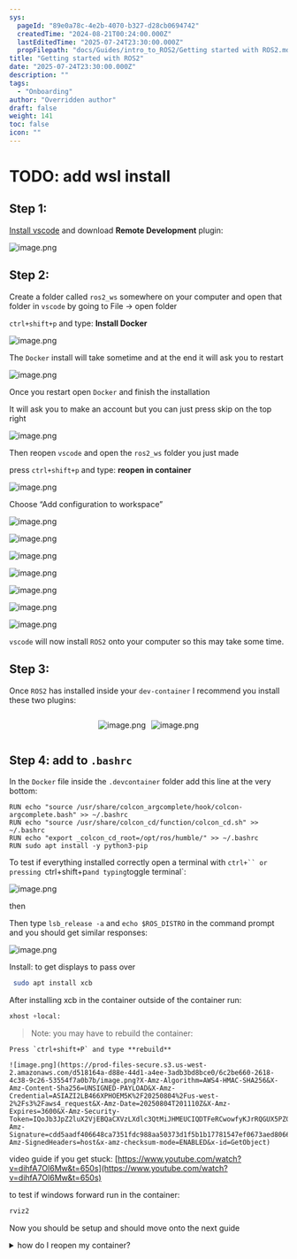 ```yaml
---
sys:
  pageId: "89e0a78c-4e2b-4070-b327-d28cb0694742"
  createdTime: "2024-08-21T00:24:00.000Z"
  lastEditedTime: "2025-07-24T23:30:00.000Z"
  propFilepath: "docs/Guides/intro_to_ROS2/Getting started with ROS2.md"
title: "Getting started with ROS2"
date: "2025-07-24T23:30:00.000Z"
description: ""
tags:
  - "Onboarding"
author: "Overridden author"
draft: false
weight: 141
toc: false
icon: ""
---
```


# TODO: add wsl install

## Step 1:

[Install vscode](https://code.visualstudio.com/download) and download **Remote Development** plugin:

![image.png](https://prod-files-secure.s3.us-west-2.amazonaws.com/d518164a-d88e-44d1-a4ee-3adb3bd8bce0/efb52993-1881-4a40-b95e-6f020334f022/image.png?X-Amz-Algorithm=AWS4-HMAC-SHA256&X-Amz-Content-Sha256=UNSIGNED-PAYLOAD&X-Amz-Credential=ASIAZI2LB4667HJJKURP%2F20250804%2Fus-west-2%2Fs3%2Faws4_request&X-Amz-Date=20250804T201106Z&X-Amz-Expires=3600&X-Amz-Security-Token=IQoJb3JpZ2luX2VjEBQaCXVzLXdlc3QtMiJIMEYCIQCghw0qpHago03fGfDseZwm%2FA%2F0Esle4fci7UNTrv%2BgnwIhAJZ%2BymEOzvO1RnNqBSyHGutF8TtbQIt20xAY5mj%2FJxBsKv8DCE0QABoMNjM3NDIzMTgzODA1Igy2rxFLz%2FiRKmSB7tcq3AN96ykdN5zTJve6vnZZ8J39P3xR0lX73tkatGOMq6JolqmyeI6BUe3CtdkJCuwtayJMq%2F4IbrlBPmBU78bomjjBSl9AmwfGD3v3d4o3xlNcZYJMQUGb%2FCPImsbZfbrc%2FVOv1kKuIRg55MtdzUsVEZP69w%2BSX3Voysl%2BKm9DUYGc8WhY2qYefwypOxa7%2BJsKTfBjQ%2Ba6IaF2urGDE0s1zZb98RJijzgbzMqSJYX8dKVRfNx7VJtw355zXcOL1tK54C6WafBdHG7nxTjob6n81Rm7fjgKO5Z20wP6Ke5MmZYPccnDmPjWehCtrlxvYTyAfONakrmghoKy5Z65AcJD7c7oDKOlwhA1uR568fiEfqMHIM6%2BSytOHkq7yqJOgyRWG9FddUtZmPqtbooIcfjxYEYHWz47JQkWYjrYM1UyzxcDNeJNQ9B9ZHONK9%2BTEQwh9xnXlwVURnq791owdryOdzAu%2FlUAVOFgzJvQS0OvrGRsOD8LOVjGiJTwTFVAqayM7Qt5pGGanG4YlRDFFPGSzZmAG5yeqP%2FH49qK%2BTOwor5TcVul8pawF8V%2FdWotUSjOPaEM6ddk0v0W27rqCdSvY3wb36UH2T63w9Olo83auggO5p6NOcj2EWTv9hlhezCkncTEBjqkATnM45pEeiFT15I3PVxcegT49kgsDV8mm6XR%2FUkNc8ACqrTK4ewdyky9nqZkpxRTkuX8SusJH2k0nI9MlVLiZdzxjiJdgG7QwTQlgvLZSZGSO%2F5VDrYeZ7hqbsoLHbSn%2BQCZruXEU1Pj2JN8kP6wlJT8e%2BEO0%2FzZfdOiJazvLcPe1lWXfNBSMUEaODDTSY%2FAtyQPS4lYv%2BeRa8wZ2GVT9DDlJ6JR&X-Amz-Signature=b79cc3a36f240476ba143779f628c07aea9cf087a7c0ceb187fe947b876216a8&X-Amz-SignedHeaders=host&x-amz-checksum-mode=ENABLED&x-id=GetObject)

## Step 2:

Create a folder called `ros2_ws` somewhere on your computer and open that folder in `vscode` by going to File → open folder 

`ctrl+shift+p` and type: **Install Docker**

![image.png](https://prod-files-secure.s3.us-west-2.amazonaws.com/d518164a-d88e-44d1-a4ee-3adb3bd8bce0/2269dc0e-1cd5-47ff-bceb-c04ad9b2eab0/image.png?X-Amz-Algorithm=AWS4-HMAC-SHA256&X-Amz-Content-Sha256=UNSIGNED-PAYLOAD&X-Amz-Credential=ASIAZI2LB4667HJJKURP%2F20250804%2Fus-west-2%2Fs3%2Faws4_request&X-Amz-Date=20250804T201106Z&X-Amz-Expires=3600&X-Amz-Security-Token=IQoJb3JpZ2luX2VjEBQaCXVzLXdlc3QtMiJIMEYCIQCghw0qpHago03fGfDseZwm%2FA%2F0Esle4fci7UNTrv%2BgnwIhAJZ%2BymEOzvO1RnNqBSyHGutF8TtbQIt20xAY5mj%2FJxBsKv8DCE0QABoMNjM3NDIzMTgzODA1Igy2rxFLz%2FiRKmSB7tcq3AN96ykdN5zTJve6vnZZ8J39P3xR0lX73tkatGOMq6JolqmyeI6BUe3CtdkJCuwtayJMq%2F4IbrlBPmBU78bomjjBSl9AmwfGD3v3d4o3xlNcZYJMQUGb%2FCPImsbZfbrc%2FVOv1kKuIRg55MtdzUsVEZP69w%2BSX3Voysl%2BKm9DUYGc8WhY2qYefwypOxa7%2BJsKTfBjQ%2Ba6IaF2urGDE0s1zZb98RJijzgbzMqSJYX8dKVRfNx7VJtw355zXcOL1tK54C6WafBdHG7nxTjob6n81Rm7fjgKO5Z20wP6Ke5MmZYPccnDmPjWehCtrlxvYTyAfONakrmghoKy5Z65AcJD7c7oDKOlwhA1uR568fiEfqMHIM6%2BSytOHkq7yqJOgyRWG9FddUtZmPqtbooIcfjxYEYHWz47JQkWYjrYM1UyzxcDNeJNQ9B9ZHONK9%2BTEQwh9xnXlwVURnq791owdryOdzAu%2FlUAVOFgzJvQS0OvrGRsOD8LOVjGiJTwTFVAqayM7Qt5pGGanG4YlRDFFPGSzZmAG5yeqP%2FH49qK%2BTOwor5TcVul8pawF8V%2FdWotUSjOPaEM6ddk0v0W27rqCdSvY3wb36UH2T63w9Olo83auggO5p6NOcj2EWTv9hlhezCkncTEBjqkATnM45pEeiFT15I3PVxcegT49kgsDV8mm6XR%2FUkNc8ACqrTK4ewdyky9nqZkpxRTkuX8SusJH2k0nI9MlVLiZdzxjiJdgG7QwTQlgvLZSZGSO%2F5VDrYeZ7hqbsoLHbSn%2BQCZruXEU1Pj2JN8kP6wlJT8e%2BEO0%2FzZfdOiJazvLcPe1lWXfNBSMUEaODDTSY%2FAtyQPS4lYv%2BeRa8wZ2GVT9DDlJ6JR&X-Amz-Signature=577644d0163688560968791bcd12d1802676d46cdf18368f1dcdbdad2c0fb36e&X-Amz-SignedHeaders=host&x-amz-checksum-mode=ENABLED&x-id=GetObject)

The `Docker` install will take sometime and at the end it will ask you to restart

![image.png](https://prod-files-secure.s3.us-west-2.amazonaws.com/d518164a-d88e-44d1-a4ee-3adb3bd8bce0/ed233f78-be33-4b1f-b89c-9c346c0e961e/image.png?X-Amz-Algorithm=AWS4-HMAC-SHA256&X-Amz-Content-Sha256=UNSIGNED-PAYLOAD&X-Amz-Credential=ASIAZI2LB4667HJJKURP%2F20250804%2Fus-west-2%2Fs3%2Faws4_request&X-Amz-Date=20250804T201106Z&X-Amz-Expires=3600&X-Amz-Security-Token=IQoJb3JpZ2luX2VjEBQaCXVzLXdlc3QtMiJIMEYCIQCghw0qpHago03fGfDseZwm%2FA%2F0Esle4fci7UNTrv%2BgnwIhAJZ%2BymEOzvO1RnNqBSyHGutF8TtbQIt20xAY5mj%2FJxBsKv8DCE0QABoMNjM3NDIzMTgzODA1Igy2rxFLz%2FiRKmSB7tcq3AN96ykdN5zTJve6vnZZ8J39P3xR0lX73tkatGOMq6JolqmyeI6BUe3CtdkJCuwtayJMq%2F4IbrlBPmBU78bomjjBSl9AmwfGD3v3d4o3xlNcZYJMQUGb%2FCPImsbZfbrc%2FVOv1kKuIRg55MtdzUsVEZP69w%2BSX3Voysl%2BKm9DUYGc8WhY2qYefwypOxa7%2BJsKTfBjQ%2Ba6IaF2urGDE0s1zZb98RJijzgbzMqSJYX8dKVRfNx7VJtw355zXcOL1tK54C6WafBdHG7nxTjob6n81Rm7fjgKO5Z20wP6Ke5MmZYPccnDmPjWehCtrlxvYTyAfONakrmghoKy5Z65AcJD7c7oDKOlwhA1uR568fiEfqMHIM6%2BSytOHkq7yqJOgyRWG9FddUtZmPqtbooIcfjxYEYHWz47JQkWYjrYM1UyzxcDNeJNQ9B9ZHONK9%2BTEQwh9xnXlwVURnq791owdryOdzAu%2FlUAVOFgzJvQS0OvrGRsOD8LOVjGiJTwTFVAqayM7Qt5pGGanG4YlRDFFPGSzZmAG5yeqP%2FH49qK%2BTOwor5TcVul8pawF8V%2FdWotUSjOPaEM6ddk0v0W27rqCdSvY3wb36UH2T63w9Olo83auggO5p6NOcj2EWTv9hlhezCkncTEBjqkATnM45pEeiFT15I3PVxcegT49kgsDV8mm6XR%2FUkNc8ACqrTK4ewdyky9nqZkpxRTkuX8SusJH2k0nI9MlVLiZdzxjiJdgG7QwTQlgvLZSZGSO%2F5VDrYeZ7hqbsoLHbSn%2BQCZruXEU1Pj2JN8kP6wlJT8e%2BEO0%2FzZfdOiJazvLcPe1lWXfNBSMUEaODDTSY%2FAtyQPS4lYv%2BeRa8wZ2GVT9DDlJ6JR&X-Amz-Signature=a1aaf2d3354409bb0dd218d59d40356ee3a63755dc0785d89f74fa3899ef6f2b&X-Amz-SignedHeaders=host&x-amz-checksum-mode=ENABLED&x-id=GetObject)

Once you restart open `Docker` and finish the installation

It will ask you to make an account but you can just press skip on the top right

![image.png](https://prod-files-secure.s3.us-west-2.amazonaws.com/d518164a-d88e-44d1-a4ee-3adb3bd8bce0/21010ad9-1659-4fd9-9f59-9932a09b2a3d/image.png?X-Amz-Algorithm=AWS4-HMAC-SHA256&X-Amz-Content-Sha256=UNSIGNED-PAYLOAD&X-Amz-Credential=ASIAZI2LB4667HJJKURP%2F20250804%2Fus-west-2%2Fs3%2Faws4_request&X-Amz-Date=20250804T201106Z&X-Amz-Expires=3600&X-Amz-Security-Token=IQoJb3JpZ2luX2VjEBQaCXVzLXdlc3QtMiJIMEYCIQCghw0qpHago03fGfDseZwm%2FA%2F0Esle4fci7UNTrv%2BgnwIhAJZ%2BymEOzvO1RnNqBSyHGutF8TtbQIt20xAY5mj%2FJxBsKv8DCE0QABoMNjM3NDIzMTgzODA1Igy2rxFLz%2FiRKmSB7tcq3AN96ykdN5zTJve6vnZZ8J39P3xR0lX73tkatGOMq6JolqmyeI6BUe3CtdkJCuwtayJMq%2F4IbrlBPmBU78bomjjBSl9AmwfGD3v3d4o3xlNcZYJMQUGb%2FCPImsbZfbrc%2FVOv1kKuIRg55MtdzUsVEZP69w%2BSX3Voysl%2BKm9DUYGc8WhY2qYefwypOxa7%2BJsKTfBjQ%2Ba6IaF2urGDE0s1zZb98RJijzgbzMqSJYX8dKVRfNx7VJtw355zXcOL1tK54C6WafBdHG7nxTjob6n81Rm7fjgKO5Z20wP6Ke5MmZYPccnDmPjWehCtrlxvYTyAfONakrmghoKy5Z65AcJD7c7oDKOlwhA1uR568fiEfqMHIM6%2BSytOHkq7yqJOgyRWG9FddUtZmPqtbooIcfjxYEYHWz47JQkWYjrYM1UyzxcDNeJNQ9B9ZHONK9%2BTEQwh9xnXlwVURnq791owdryOdzAu%2FlUAVOFgzJvQS0OvrGRsOD8LOVjGiJTwTFVAqayM7Qt5pGGanG4YlRDFFPGSzZmAG5yeqP%2FH49qK%2BTOwor5TcVul8pawF8V%2FdWotUSjOPaEM6ddk0v0W27rqCdSvY3wb36UH2T63w9Olo83auggO5p6NOcj2EWTv9hlhezCkncTEBjqkATnM45pEeiFT15I3PVxcegT49kgsDV8mm6XR%2FUkNc8ACqrTK4ewdyky9nqZkpxRTkuX8SusJH2k0nI9MlVLiZdzxjiJdgG7QwTQlgvLZSZGSO%2F5VDrYeZ7hqbsoLHbSn%2BQCZruXEU1Pj2JN8kP6wlJT8e%2BEO0%2FzZfdOiJazvLcPe1lWXfNBSMUEaODDTSY%2FAtyQPS4lYv%2BeRa8wZ2GVT9DDlJ6JR&X-Amz-Signature=b6a5be3dc4b5ad9bdb0650d900f38dba2d6a37c77883b05baecca1e912d76e93&X-Amz-SignedHeaders=host&x-amz-checksum-mode=ENABLED&x-id=GetObject)

Then reopen `vscode` and open the `ros2_ws` folder you just made

press `ctrl+shift+p` and type: **reopen in container**

![image.png](https://prod-files-secure.s3.us-west-2.amazonaws.com/d518164a-d88e-44d1-a4ee-3adb3bd8bce0/4e93b8c2-41ad-488c-8095-c74205196118/image.png?X-Amz-Algorithm=AWS4-HMAC-SHA256&X-Amz-Content-Sha256=UNSIGNED-PAYLOAD&X-Amz-Credential=ASIAZI2LB4667HJJKURP%2F20250804%2Fus-west-2%2Fs3%2Faws4_request&X-Amz-Date=20250804T201106Z&X-Amz-Expires=3600&X-Amz-Security-Token=IQoJb3JpZ2luX2VjEBQaCXVzLXdlc3QtMiJIMEYCIQCghw0qpHago03fGfDseZwm%2FA%2F0Esle4fci7UNTrv%2BgnwIhAJZ%2BymEOzvO1RnNqBSyHGutF8TtbQIt20xAY5mj%2FJxBsKv8DCE0QABoMNjM3NDIzMTgzODA1Igy2rxFLz%2FiRKmSB7tcq3AN96ykdN5zTJve6vnZZ8J39P3xR0lX73tkatGOMq6JolqmyeI6BUe3CtdkJCuwtayJMq%2F4IbrlBPmBU78bomjjBSl9AmwfGD3v3d4o3xlNcZYJMQUGb%2FCPImsbZfbrc%2FVOv1kKuIRg55MtdzUsVEZP69w%2BSX3Voysl%2BKm9DUYGc8WhY2qYefwypOxa7%2BJsKTfBjQ%2Ba6IaF2urGDE0s1zZb98RJijzgbzMqSJYX8dKVRfNx7VJtw355zXcOL1tK54C6WafBdHG7nxTjob6n81Rm7fjgKO5Z20wP6Ke5MmZYPccnDmPjWehCtrlxvYTyAfONakrmghoKy5Z65AcJD7c7oDKOlwhA1uR568fiEfqMHIM6%2BSytOHkq7yqJOgyRWG9FddUtZmPqtbooIcfjxYEYHWz47JQkWYjrYM1UyzxcDNeJNQ9B9ZHONK9%2BTEQwh9xnXlwVURnq791owdryOdzAu%2FlUAVOFgzJvQS0OvrGRsOD8LOVjGiJTwTFVAqayM7Qt5pGGanG4YlRDFFPGSzZmAG5yeqP%2FH49qK%2BTOwor5TcVul8pawF8V%2FdWotUSjOPaEM6ddk0v0W27rqCdSvY3wb36UH2T63w9Olo83auggO5p6NOcj2EWTv9hlhezCkncTEBjqkATnM45pEeiFT15I3PVxcegT49kgsDV8mm6XR%2FUkNc8ACqrTK4ewdyky9nqZkpxRTkuX8SusJH2k0nI9MlVLiZdzxjiJdgG7QwTQlgvLZSZGSO%2F5VDrYeZ7hqbsoLHbSn%2BQCZruXEU1Pj2JN8kP6wlJT8e%2BEO0%2FzZfdOiJazvLcPe1lWXfNBSMUEaODDTSY%2FAtyQPS4lYv%2BeRa8wZ2GVT9DDlJ6JR&X-Amz-Signature=4f91cf270ac60615ef0a5fd69910e831fdc307751dacdae3534beb1cf719be50&X-Amz-SignedHeaders=host&x-amz-checksum-mode=ENABLED&x-id=GetObject)

Choose “Add configuration to workspace”

![image.png](https://prod-files-secure.s3.us-west-2.amazonaws.com/d518164a-d88e-44d1-a4ee-3adb3bd8bce0/9560b282-5060-4989-ba37-97e7b2c22476/image.png?X-Amz-Algorithm=AWS4-HMAC-SHA256&X-Amz-Content-Sha256=UNSIGNED-PAYLOAD&X-Amz-Credential=ASIAZI2LB4667HJJKURP%2F20250804%2Fus-west-2%2Fs3%2Faws4_request&X-Amz-Date=20250804T201106Z&X-Amz-Expires=3600&X-Amz-Security-Token=IQoJb3JpZ2luX2VjEBQaCXVzLXdlc3QtMiJIMEYCIQCghw0qpHago03fGfDseZwm%2FA%2F0Esle4fci7UNTrv%2BgnwIhAJZ%2BymEOzvO1RnNqBSyHGutF8TtbQIt20xAY5mj%2FJxBsKv8DCE0QABoMNjM3NDIzMTgzODA1Igy2rxFLz%2FiRKmSB7tcq3AN96ykdN5zTJve6vnZZ8J39P3xR0lX73tkatGOMq6JolqmyeI6BUe3CtdkJCuwtayJMq%2F4IbrlBPmBU78bomjjBSl9AmwfGD3v3d4o3xlNcZYJMQUGb%2FCPImsbZfbrc%2FVOv1kKuIRg55MtdzUsVEZP69w%2BSX3Voysl%2BKm9DUYGc8WhY2qYefwypOxa7%2BJsKTfBjQ%2Ba6IaF2urGDE0s1zZb98RJijzgbzMqSJYX8dKVRfNx7VJtw355zXcOL1tK54C6WafBdHG7nxTjob6n81Rm7fjgKO5Z20wP6Ke5MmZYPccnDmPjWehCtrlxvYTyAfONakrmghoKy5Z65AcJD7c7oDKOlwhA1uR568fiEfqMHIM6%2BSytOHkq7yqJOgyRWG9FddUtZmPqtbooIcfjxYEYHWz47JQkWYjrYM1UyzxcDNeJNQ9B9ZHONK9%2BTEQwh9xnXlwVURnq791owdryOdzAu%2FlUAVOFgzJvQS0OvrGRsOD8LOVjGiJTwTFVAqayM7Qt5pGGanG4YlRDFFPGSzZmAG5yeqP%2FH49qK%2BTOwor5TcVul8pawF8V%2FdWotUSjOPaEM6ddk0v0W27rqCdSvY3wb36UH2T63w9Olo83auggO5p6NOcj2EWTv9hlhezCkncTEBjqkATnM45pEeiFT15I3PVxcegT49kgsDV8mm6XR%2FUkNc8ACqrTK4ewdyky9nqZkpxRTkuX8SusJH2k0nI9MlVLiZdzxjiJdgG7QwTQlgvLZSZGSO%2F5VDrYeZ7hqbsoLHbSn%2BQCZruXEU1Pj2JN8kP6wlJT8e%2BEO0%2FzZfdOiJazvLcPe1lWXfNBSMUEaODDTSY%2FAtyQPS4lYv%2BeRa8wZ2GVT9DDlJ6JR&X-Amz-Signature=4caf1b62e3ce597e0d821d79c17accaaf524e6b155d2ab857c91fe905767c42d&X-Amz-SignedHeaders=host&x-amz-checksum-mode=ENABLED&x-id=GetObject)

![image.png](https://prod-files-secure.s3.us-west-2.amazonaws.com/d518164a-d88e-44d1-a4ee-3adb3bd8bce0/2ee63f81-886b-48e8-a553-dc6e5eac99e4/image.png?X-Amz-Algorithm=AWS4-HMAC-SHA256&X-Amz-Content-Sha256=UNSIGNED-PAYLOAD&X-Amz-Credential=ASIAZI2LB4667HJJKURP%2F20250804%2Fus-west-2%2Fs3%2Faws4_request&X-Amz-Date=20250804T201106Z&X-Amz-Expires=3600&X-Amz-Security-Token=IQoJb3JpZ2luX2VjEBQaCXVzLXdlc3QtMiJIMEYCIQCghw0qpHago03fGfDseZwm%2FA%2F0Esle4fci7UNTrv%2BgnwIhAJZ%2BymEOzvO1RnNqBSyHGutF8TtbQIt20xAY5mj%2FJxBsKv8DCE0QABoMNjM3NDIzMTgzODA1Igy2rxFLz%2FiRKmSB7tcq3AN96ykdN5zTJve6vnZZ8J39P3xR0lX73tkatGOMq6JolqmyeI6BUe3CtdkJCuwtayJMq%2F4IbrlBPmBU78bomjjBSl9AmwfGD3v3d4o3xlNcZYJMQUGb%2FCPImsbZfbrc%2FVOv1kKuIRg55MtdzUsVEZP69w%2BSX3Voysl%2BKm9DUYGc8WhY2qYefwypOxa7%2BJsKTfBjQ%2Ba6IaF2urGDE0s1zZb98RJijzgbzMqSJYX8dKVRfNx7VJtw355zXcOL1tK54C6WafBdHG7nxTjob6n81Rm7fjgKO5Z20wP6Ke5MmZYPccnDmPjWehCtrlxvYTyAfONakrmghoKy5Z65AcJD7c7oDKOlwhA1uR568fiEfqMHIM6%2BSytOHkq7yqJOgyRWG9FddUtZmPqtbooIcfjxYEYHWz47JQkWYjrYM1UyzxcDNeJNQ9B9ZHONK9%2BTEQwh9xnXlwVURnq791owdryOdzAu%2FlUAVOFgzJvQS0OvrGRsOD8LOVjGiJTwTFVAqayM7Qt5pGGanG4YlRDFFPGSzZmAG5yeqP%2FH49qK%2BTOwor5TcVul8pawF8V%2FdWotUSjOPaEM6ddk0v0W27rqCdSvY3wb36UH2T63w9Olo83auggO5p6NOcj2EWTv9hlhezCkncTEBjqkATnM45pEeiFT15I3PVxcegT49kgsDV8mm6XR%2FUkNc8ACqrTK4ewdyky9nqZkpxRTkuX8SusJH2k0nI9MlVLiZdzxjiJdgG7QwTQlgvLZSZGSO%2F5VDrYeZ7hqbsoLHbSn%2BQCZruXEU1Pj2JN8kP6wlJT8e%2BEO0%2FzZfdOiJazvLcPe1lWXfNBSMUEaODDTSY%2FAtyQPS4lYv%2BeRa8wZ2GVT9DDlJ6JR&X-Amz-Signature=eb10f97f6fab00bc30d40e58e4cc8fca33aa0625b5c85de2d70e3cd8be8475de&X-Amz-SignedHeaders=host&x-amz-checksum-mode=ENABLED&x-id=GetObject)

![image.png](https://prod-files-secure.s3.us-west-2.amazonaws.com/d518164a-d88e-44d1-a4ee-3adb3bd8bce0/e0fd626c-c8b6-4b2c-95d1-fa4c26514504/image.png?X-Amz-Algorithm=AWS4-HMAC-SHA256&X-Amz-Content-Sha256=UNSIGNED-PAYLOAD&X-Amz-Credential=ASIAZI2LB4667HJJKURP%2F20250804%2Fus-west-2%2Fs3%2Faws4_request&X-Amz-Date=20250804T201106Z&X-Amz-Expires=3600&X-Amz-Security-Token=IQoJb3JpZ2luX2VjEBQaCXVzLXdlc3QtMiJIMEYCIQCghw0qpHago03fGfDseZwm%2FA%2F0Esle4fci7UNTrv%2BgnwIhAJZ%2BymEOzvO1RnNqBSyHGutF8TtbQIt20xAY5mj%2FJxBsKv8DCE0QABoMNjM3NDIzMTgzODA1Igy2rxFLz%2FiRKmSB7tcq3AN96ykdN5zTJve6vnZZ8J39P3xR0lX73tkatGOMq6JolqmyeI6BUe3CtdkJCuwtayJMq%2F4IbrlBPmBU78bomjjBSl9AmwfGD3v3d4o3xlNcZYJMQUGb%2FCPImsbZfbrc%2FVOv1kKuIRg55MtdzUsVEZP69w%2BSX3Voysl%2BKm9DUYGc8WhY2qYefwypOxa7%2BJsKTfBjQ%2Ba6IaF2urGDE0s1zZb98RJijzgbzMqSJYX8dKVRfNx7VJtw355zXcOL1tK54C6WafBdHG7nxTjob6n81Rm7fjgKO5Z20wP6Ke5MmZYPccnDmPjWehCtrlxvYTyAfONakrmghoKy5Z65AcJD7c7oDKOlwhA1uR568fiEfqMHIM6%2BSytOHkq7yqJOgyRWG9FddUtZmPqtbooIcfjxYEYHWz47JQkWYjrYM1UyzxcDNeJNQ9B9ZHONK9%2BTEQwh9xnXlwVURnq791owdryOdzAu%2FlUAVOFgzJvQS0OvrGRsOD8LOVjGiJTwTFVAqayM7Qt5pGGanG4YlRDFFPGSzZmAG5yeqP%2FH49qK%2BTOwor5TcVul8pawF8V%2FdWotUSjOPaEM6ddk0v0W27rqCdSvY3wb36UH2T63w9Olo83auggO5p6NOcj2EWTv9hlhezCkncTEBjqkATnM45pEeiFT15I3PVxcegT49kgsDV8mm6XR%2FUkNc8ACqrTK4ewdyky9nqZkpxRTkuX8SusJH2k0nI9MlVLiZdzxjiJdgG7QwTQlgvLZSZGSO%2F5VDrYeZ7hqbsoLHbSn%2BQCZruXEU1Pj2JN8kP6wlJT8e%2BEO0%2FzZfdOiJazvLcPe1lWXfNBSMUEaODDTSY%2FAtyQPS4lYv%2BeRa8wZ2GVT9DDlJ6JR&X-Amz-Signature=cb5666b52ed32cb85a85a0881f07e412366b347967a59f8783a411ac9c24df66&X-Amz-SignedHeaders=host&x-amz-checksum-mode=ENABLED&x-id=GetObject)

![image.png](https://prod-files-secure.s3.us-west-2.amazonaws.com/d518164a-d88e-44d1-a4ee-3adb3bd8bce0/a2e13f50-d2ab-4719-a4c2-7ced634bfc9d/image.png?X-Amz-Algorithm=AWS4-HMAC-SHA256&X-Amz-Content-Sha256=UNSIGNED-PAYLOAD&X-Amz-Credential=ASIAZI2LB4667HJJKURP%2F20250804%2Fus-west-2%2Fs3%2Faws4_request&X-Amz-Date=20250804T201106Z&X-Amz-Expires=3600&X-Amz-Security-Token=IQoJb3JpZ2luX2VjEBQaCXVzLXdlc3QtMiJIMEYCIQCghw0qpHago03fGfDseZwm%2FA%2F0Esle4fci7UNTrv%2BgnwIhAJZ%2BymEOzvO1RnNqBSyHGutF8TtbQIt20xAY5mj%2FJxBsKv8DCE0QABoMNjM3NDIzMTgzODA1Igy2rxFLz%2FiRKmSB7tcq3AN96ykdN5zTJve6vnZZ8J39P3xR0lX73tkatGOMq6JolqmyeI6BUe3CtdkJCuwtayJMq%2F4IbrlBPmBU78bomjjBSl9AmwfGD3v3d4o3xlNcZYJMQUGb%2FCPImsbZfbrc%2FVOv1kKuIRg55MtdzUsVEZP69w%2BSX3Voysl%2BKm9DUYGc8WhY2qYefwypOxa7%2BJsKTfBjQ%2Ba6IaF2urGDE0s1zZb98RJijzgbzMqSJYX8dKVRfNx7VJtw355zXcOL1tK54C6WafBdHG7nxTjob6n81Rm7fjgKO5Z20wP6Ke5MmZYPccnDmPjWehCtrlxvYTyAfONakrmghoKy5Z65AcJD7c7oDKOlwhA1uR568fiEfqMHIM6%2BSytOHkq7yqJOgyRWG9FddUtZmPqtbooIcfjxYEYHWz47JQkWYjrYM1UyzxcDNeJNQ9B9ZHONK9%2BTEQwh9xnXlwVURnq791owdryOdzAu%2FlUAVOFgzJvQS0OvrGRsOD8LOVjGiJTwTFVAqayM7Qt5pGGanG4YlRDFFPGSzZmAG5yeqP%2FH49qK%2BTOwor5TcVul8pawF8V%2FdWotUSjOPaEM6ddk0v0W27rqCdSvY3wb36UH2T63w9Olo83auggO5p6NOcj2EWTv9hlhezCkncTEBjqkATnM45pEeiFT15I3PVxcegT49kgsDV8mm6XR%2FUkNc8ACqrTK4ewdyky9nqZkpxRTkuX8SusJH2k0nI9MlVLiZdzxjiJdgG7QwTQlgvLZSZGSO%2F5VDrYeZ7hqbsoLHbSn%2BQCZruXEU1Pj2JN8kP6wlJT8e%2BEO0%2FzZfdOiJazvLcPe1lWXfNBSMUEaODDTSY%2FAtyQPS4lYv%2BeRa8wZ2GVT9DDlJ6JR&X-Amz-Signature=e5a67cbc9d606198b8f861441130e4019b5223fa21289412d924bbb85040f26a&X-Amz-SignedHeaders=host&x-amz-checksum-mode=ENABLED&x-id=GetObject)

![image.png](https://prod-files-secure.s3.us-west-2.amazonaws.com/d518164a-d88e-44d1-a4ee-3adb3bd8bce0/6cc478ad-aaba-4bf7-9fcc-403277ab896c/image.png?X-Amz-Algorithm=AWS4-HMAC-SHA256&X-Amz-Content-Sha256=UNSIGNED-PAYLOAD&X-Amz-Credential=ASIAZI2LB4667HJJKURP%2F20250804%2Fus-west-2%2Fs3%2Faws4_request&X-Amz-Date=20250804T201106Z&X-Amz-Expires=3600&X-Amz-Security-Token=IQoJb3JpZ2luX2VjEBQaCXVzLXdlc3QtMiJIMEYCIQCghw0qpHago03fGfDseZwm%2FA%2F0Esle4fci7UNTrv%2BgnwIhAJZ%2BymEOzvO1RnNqBSyHGutF8TtbQIt20xAY5mj%2FJxBsKv8DCE0QABoMNjM3NDIzMTgzODA1Igy2rxFLz%2FiRKmSB7tcq3AN96ykdN5zTJve6vnZZ8J39P3xR0lX73tkatGOMq6JolqmyeI6BUe3CtdkJCuwtayJMq%2F4IbrlBPmBU78bomjjBSl9AmwfGD3v3d4o3xlNcZYJMQUGb%2FCPImsbZfbrc%2FVOv1kKuIRg55MtdzUsVEZP69w%2BSX3Voysl%2BKm9DUYGc8WhY2qYefwypOxa7%2BJsKTfBjQ%2Ba6IaF2urGDE0s1zZb98RJijzgbzMqSJYX8dKVRfNx7VJtw355zXcOL1tK54C6WafBdHG7nxTjob6n81Rm7fjgKO5Z20wP6Ke5MmZYPccnDmPjWehCtrlxvYTyAfONakrmghoKy5Z65AcJD7c7oDKOlwhA1uR568fiEfqMHIM6%2BSytOHkq7yqJOgyRWG9FddUtZmPqtbooIcfjxYEYHWz47JQkWYjrYM1UyzxcDNeJNQ9B9ZHONK9%2BTEQwh9xnXlwVURnq791owdryOdzAu%2FlUAVOFgzJvQS0OvrGRsOD8LOVjGiJTwTFVAqayM7Qt5pGGanG4YlRDFFPGSzZmAG5yeqP%2FH49qK%2BTOwor5TcVul8pawF8V%2FdWotUSjOPaEM6ddk0v0W27rqCdSvY3wb36UH2T63w9Olo83auggO5p6NOcj2EWTv9hlhezCkncTEBjqkATnM45pEeiFT15I3PVxcegT49kgsDV8mm6XR%2FUkNc8ACqrTK4ewdyky9nqZkpxRTkuX8SusJH2k0nI9MlVLiZdzxjiJdgG7QwTQlgvLZSZGSO%2F5VDrYeZ7hqbsoLHbSn%2BQCZruXEU1Pj2JN8kP6wlJT8e%2BEO0%2FzZfdOiJazvLcPe1lWXfNBSMUEaODDTSY%2FAtyQPS4lYv%2BeRa8wZ2GVT9DDlJ6JR&X-Amz-Signature=ebbc11a3f3f9d8f2becd69ac89e1c4c5f3436471a402dfe742d89f85a6dd4555&X-Amz-SignedHeaders=host&x-amz-checksum-mode=ENABLED&x-id=GetObject)

![image.png](https://prod-files-secure.s3.us-west-2.amazonaws.com/d518164a-d88e-44d1-a4ee-3adb3bd8bce0/53255b28-f75e-430f-b9e3-c0ac8577e42b/image.png?X-Amz-Algorithm=AWS4-HMAC-SHA256&X-Amz-Content-Sha256=UNSIGNED-PAYLOAD&X-Amz-Credential=ASIAZI2LB4667HJJKURP%2F20250804%2Fus-west-2%2Fs3%2Faws4_request&X-Amz-Date=20250804T201106Z&X-Amz-Expires=3600&X-Amz-Security-Token=IQoJb3JpZ2luX2VjEBQaCXVzLXdlc3QtMiJIMEYCIQCghw0qpHago03fGfDseZwm%2FA%2F0Esle4fci7UNTrv%2BgnwIhAJZ%2BymEOzvO1RnNqBSyHGutF8TtbQIt20xAY5mj%2FJxBsKv8DCE0QABoMNjM3NDIzMTgzODA1Igy2rxFLz%2FiRKmSB7tcq3AN96ykdN5zTJve6vnZZ8J39P3xR0lX73tkatGOMq6JolqmyeI6BUe3CtdkJCuwtayJMq%2F4IbrlBPmBU78bomjjBSl9AmwfGD3v3d4o3xlNcZYJMQUGb%2FCPImsbZfbrc%2FVOv1kKuIRg55MtdzUsVEZP69w%2BSX3Voysl%2BKm9DUYGc8WhY2qYefwypOxa7%2BJsKTfBjQ%2Ba6IaF2urGDE0s1zZb98RJijzgbzMqSJYX8dKVRfNx7VJtw355zXcOL1tK54C6WafBdHG7nxTjob6n81Rm7fjgKO5Z20wP6Ke5MmZYPccnDmPjWehCtrlxvYTyAfONakrmghoKy5Z65AcJD7c7oDKOlwhA1uR568fiEfqMHIM6%2BSytOHkq7yqJOgyRWG9FddUtZmPqtbooIcfjxYEYHWz47JQkWYjrYM1UyzxcDNeJNQ9B9ZHONK9%2BTEQwh9xnXlwVURnq791owdryOdzAu%2FlUAVOFgzJvQS0OvrGRsOD8LOVjGiJTwTFVAqayM7Qt5pGGanG4YlRDFFPGSzZmAG5yeqP%2FH49qK%2BTOwor5TcVul8pawF8V%2FdWotUSjOPaEM6ddk0v0W27rqCdSvY3wb36UH2T63w9Olo83auggO5p6NOcj2EWTv9hlhezCkncTEBjqkATnM45pEeiFT15I3PVxcegT49kgsDV8mm6XR%2FUkNc8ACqrTK4ewdyky9nqZkpxRTkuX8SusJH2k0nI9MlVLiZdzxjiJdgG7QwTQlgvLZSZGSO%2F5VDrYeZ7hqbsoLHbSn%2BQCZruXEU1Pj2JN8kP6wlJT8e%2BEO0%2FzZfdOiJazvLcPe1lWXfNBSMUEaODDTSY%2FAtyQPS4lYv%2BeRa8wZ2GVT9DDlJ6JR&X-Amz-Signature=0063c91c0e224ca8ff92e6d0c75fcee7d3b5a2c6edf0b96dfaa6d62c14321c26&X-Amz-SignedHeaders=host&x-amz-checksum-mode=ENABLED&x-id=GetObject)

![image.png](https://prod-files-secure.s3.us-west-2.amazonaws.com/d518164a-d88e-44d1-a4ee-3adb3bd8bce0/7c562767-5af9-4ffb-97d1-327bcdf4ee00/image.png?X-Amz-Algorithm=AWS4-HMAC-SHA256&X-Amz-Content-Sha256=UNSIGNED-PAYLOAD&X-Amz-Credential=ASIAZI2LB4667HJJKURP%2F20250804%2Fus-west-2%2Fs3%2Faws4_request&X-Amz-Date=20250804T201106Z&X-Amz-Expires=3600&X-Amz-Security-Token=IQoJb3JpZ2luX2VjEBQaCXVzLXdlc3QtMiJIMEYCIQCghw0qpHago03fGfDseZwm%2FA%2F0Esle4fci7UNTrv%2BgnwIhAJZ%2BymEOzvO1RnNqBSyHGutF8TtbQIt20xAY5mj%2FJxBsKv8DCE0QABoMNjM3NDIzMTgzODA1Igy2rxFLz%2FiRKmSB7tcq3AN96ykdN5zTJve6vnZZ8J39P3xR0lX73tkatGOMq6JolqmyeI6BUe3CtdkJCuwtayJMq%2F4IbrlBPmBU78bomjjBSl9AmwfGD3v3d4o3xlNcZYJMQUGb%2FCPImsbZfbrc%2FVOv1kKuIRg55MtdzUsVEZP69w%2BSX3Voysl%2BKm9DUYGc8WhY2qYefwypOxa7%2BJsKTfBjQ%2Ba6IaF2urGDE0s1zZb98RJijzgbzMqSJYX8dKVRfNx7VJtw355zXcOL1tK54C6WafBdHG7nxTjob6n81Rm7fjgKO5Z20wP6Ke5MmZYPccnDmPjWehCtrlxvYTyAfONakrmghoKy5Z65AcJD7c7oDKOlwhA1uR568fiEfqMHIM6%2BSytOHkq7yqJOgyRWG9FddUtZmPqtbooIcfjxYEYHWz47JQkWYjrYM1UyzxcDNeJNQ9B9ZHONK9%2BTEQwh9xnXlwVURnq791owdryOdzAu%2FlUAVOFgzJvQS0OvrGRsOD8LOVjGiJTwTFVAqayM7Qt5pGGanG4YlRDFFPGSzZmAG5yeqP%2FH49qK%2BTOwor5TcVul8pawF8V%2FdWotUSjOPaEM6ddk0v0W27rqCdSvY3wb36UH2T63w9Olo83auggO5p6NOcj2EWTv9hlhezCkncTEBjqkATnM45pEeiFT15I3PVxcegT49kgsDV8mm6XR%2FUkNc8ACqrTK4ewdyky9nqZkpxRTkuX8SusJH2k0nI9MlVLiZdzxjiJdgG7QwTQlgvLZSZGSO%2F5VDrYeZ7hqbsoLHbSn%2BQCZruXEU1Pj2JN8kP6wlJT8e%2BEO0%2FzZfdOiJazvLcPe1lWXfNBSMUEaODDTSY%2FAtyQPS4lYv%2BeRa8wZ2GVT9DDlJ6JR&X-Amz-Signature=60caf035dbdfe2e5f697764974de5b0f2438fd817bfdae58b9910aa93713b8f2&X-Amz-SignedHeaders=host&x-amz-checksum-mode=ENABLED&x-id=GetObject)

`vscode` will now install `ROS2` onto your computer so this may take some time.

## Step 3:

Once `ROS2` has installed inside your `dev-container` I recommend you install these two plugins:

<div style="display: flex;flex-direction: row; column-gap:10px; max-width: 630px;justify-content: center;">
<div>

![image.png](https://prod-files-secure.s3.us-west-2.amazonaws.com/d518164a-d88e-44d1-a4ee-3adb3bd8bce0/3fc3d550-5a54-4ba1-ba6b-faa01cdb7369/image.png?X-Amz-Algorithm=AWS4-HMAC-SHA256&X-Amz-Content-Sha256=UNSIGNED-PAYLOAD&X-Amz-Credential=ASIAZI2LB466TI7WX3AT%2F20250804%2Fus-west-2%2Fs3%2Faws4_request&X-Amz-Date=20250804T201109Z&X-Amz-Expires=3600&X-Amz-Security-Token=IQoJb3JpZ2luX2VjEBQaCXVzLXdlc3QtMiJIMEYCIQDmDyG7D4lSkbrVCQO2VkgmHv5QM3cZ30DtbLlFgBix3AIhAP3N4zqaZ5X05JBLHmSL9razyoQf6tJQlFmEHnrljCggKv8DCE0QABoMNjM3NDIzMTgzODA1IgzMSf%2FJz2Jl7clhvNsq3APOuh1dF55tzlngNmKUydrINxqV6bTLX2tckr100rHrd8sa2%2BLG%2FJLSIXsuIaDvdcDyoMvVsjnJVj4Nvdkrb8eEUhDfeyPfSnJCEodh2R%2BLn0osiWav8dHJbl5PgO6CL6%2By1fLg9VXPvTAhjdrWOIeVlIvaHkWYrTW66%2BAI0jDUPqXfxV5BgwXfxHBQgIsDa%2BnILDYDllhWwZ%2BQau7Dv70u25gItn7qaq3cSxIUGVlQIz%2Fk8jHXsF6GCyWQiBoq2NRYKZbA1RS%2BpA0c%2BmXvBJyG7iKLTrUKYdsSCLgEG8wUWsrLLW8PBX%2B1EazIb25Rwds%2Bsh17Nf8HVSS%2B1OpP%2BPwZOdOSpW7C7LqmRpwCkjph9wQPiiacFsLCuSgmTNoOOEs7jHC92cc%2BWykKxKxNpYZNipc1xBFsz1MF2AGbD3l6MTL42tkzpfrPID1xUnOjv3GXvozQP25NGFkkX%2F5fFNQdIilsfpb1iPLJ3Lno%2FCOy7Dzfvw6PwtVUVEyxe3PrL%2Frlh41TaI995gm8YpWHuwxhH2BRIqZIbi%2FeedFb3pDiL6nV0o2Pcx3WDT97NWQHnShQL27MejI9i3sDlvxaXe3vjPNrpfGSbk2ylU%2B75XYjv5270CAvAkc1jO%2BE7zC0ncTEBjqkAa3RBvgv39MuJnByq7He39kJtGPwCtLlxn0bUMoIbITOkNAE%2FnXAc0suasBWBoAgKOf5SCfXJN6aEpoe8%2BevOuMZZFVcOA5WiElXTSNNonTOSfSCBxWCBRti%2FcuJPRgay5cq9X3AFcEafRuYBWSfaGyr1T29Sco70Rx48ihs%2FpcKQ5YJq%2Fs3CYJ%2FZ48jrWuOR4NyKrH54IPB9JdmP9%2BLd1RaCZpA&X-Amz-Signature=74195e6fe61619030727d39ea6ab9a2385e696cda8bb48c7cd782b84be62ca06&X-Amz-SignedHeaders=host&x-amz-checksum-mode=ENABLED&x-id=GetObject)

</div>
<div>

![image.png](https://prod-files-secure.s3.us-west-2.amazonaws.com/d518164a-d88e-44d1-a4ee-3adb3bd8bce0/d994cc66-13c2-4093-a5a3-f84cf4601a82/image.png?X-Amz-Algorithm=AWS4-HMAC-SHA256&X-Amz-Content-Sha256=UNSIGNED-PAYLOAD&X-Amz-Credential=ASIAZI2LB466USAMOHT2%2F20250804%2Fus-west-2%2Fs3%2Faws4_request&X-Amz-Date=20250804T201109Z&X-Amz-Expires=3600&X-Amz-Security-Token=IQoJb3JpZ2luX2VjEBQaCXVzLXdlc3QtMiJGMEQCIBXtiw1vcXXSV2671et0ZGEwgcq01i%2BxTv15nPEWHpwnAiA%2FoQw1sZS%2B2d0u%2BO94TZy90CSviPkGpSQ5ekRBtfqCuSr%2FAwhNEAAaDDYzNzQyMzE4MzgwNSIMaLsuXBtPkS8wfpV%2FKtwDpUpz%2FMxpl%2FzAWCHsVJaAKw8OHAzlQNnMiJIx7vnmRQcOU1JCjQQ51%2FMA5ld1Wapwyi7K6gERfmX0c9cNKJuPFB2%2FKy8VRuH%2FfpKJiUnxkV1%2FaDvCtK69yiGD%2F%2Fup%2FOLaHjmccgjYEQJXHzdyGIzpAmFY%2Fp2yqJrlE%2F4Yn1NGEusEtPwKyzqrejTTWgwbLbpUjEo4A5uNPfXqd9aRzwfggEj7jiVMur%2Buysdlh8WBNFMbMzGDZ40MDHQaKeYka66V2MUyN8iYdRm9vEv7r6NknVKA9gMyiVMtU5qJHXvIambxpPmsMHp%2FrTUUs2uVAvMiVn6QxE%2BBS5s93RBSGDaB5GDIMb1TihO6Hn%2FIAoVSTXwd6VENEbkc%2BzOrFGKIfSlbPfo40JpnXhP80W06hfVfCckkymBprgGJnO6lzlF0dmPjzg7sO65%2F8p3GWXKrXxjaIuGH4o4J7W%2F0RbDmoWJCY%2FBrpXCuQNgZJoCiaGlpvRebYUwORLSd3La0lfZ4VmqxCOLLnR5KGnwqcNXA8NMAv%2BQTTq8BJ7hzolQfpMHzsv2VA6CsxBuvDyDS%2BUKycPPLzk1nwqA%2BJqtcrYSagZJFcT7GmPScywr74JTzinEXybOz5GmKAZc50f%2FIjSgw%2FZzExAY6pgFKP8yowMM%2FCd%2B7ILfz%2BpmM4kgQ0lExzusZLvib9ZjG7W1gmVj4wa3ZBjYqRtzlN2WfhDbLMt7scKN4rWA36ID7hBQmWqf7TMJp3R3nHwJrKNdH0tHcTw4Fjzz9131lk1m3KqarNNefzzYg2ENvh6G3Bifpvmgt%2F3vgw91IKAhzACFeesccqLVOKU96bxPJKAm8DGBx2blIIM7CJgKZxTnx%2FL3Vrt8%2F&X-Amz-Signature=5162f1ad1de8c889cbd1226ca2fa86f51cecc69c1af7346cd17ebf7748c5aee5&X-Amz-SignedHeaders=host&x-amz-checksum-mode=ENABLED&x-id=GetObject)

</div>
</div>

## Step 4: add to `.bashrc`

In the `Docker` file inside the `.devcontainer` folder add this line at the very bottom: 

```docker
RUN echo "source /usr/share/colcon_argcomplete/hook/colcon-argcomplete.bash" >> ~/.bashrc
RUN echo "source /usr/share/colcon_cd/function/colcon_cd.sh" >> ~/.bashrc
RUN echo "export _colcon_cd_root=/opt/ros/humble/" >> ~/.bashrc
RUN sudo apt install -y python3-pip 
```

To test if everything installed correctly open a terminal with `ctrl+`` or pressing `ctrl+shift+p` and typing `toggle terminal`:

![image.png](https://prod-files-secure.s3.us-west-2.amazonaws.com/d518164a-d88e-44d1-a4ee-3adb3bd8bce0/6a4943d8-b04e-4c02-9a58-775f3384d1a5/image.png?X-Amz-Algorithm=AWS4-HMAC-SHA256&X-Amz-Content-Sha256=UNSIGNED-PAYLOAD&X-Amz-Credential=ASIAZI2LB4667HJJKURP%2F20250804%2Fus-west-2%2Fs3%2Faws4_request&X-Amz-Date=20250804T201106Z&X-Amz-Expires=3600&X-Amz-Security-Token=IQoJb3JpZ2luX2VjEBQaCXVzLXdlc3QtMiJIMEYCIQCghw0qpHago03fGfDseZwm%2FA%2F0Esle4fci7UNTrv%2BgnwIhAJZ%2BymEOzvO1RnNqBSyHGutF8TtbQIt20xAY5mj%2FJxBsKv8DCE0QABoMNjM3NDIzMTgzODA1Igy2rxFLz%2FiRKmSB7tcq3AN96ykdN5zTJve6vnZZ8J39P3xR0lX73tkatGOMq6JolqmyeI6BUe3CtdkJCuwtayJMq%2F4IbrlBPmBU78bomjjBSl9AmwfGD3v3d4o3xlNcZYJMQUGb%2FCPImsbZfbrc%2FVOv1kKuIRg55MtdzUsVEZP69w%2BSX3Voysl%2BKm9DUYGc8WhY2qYefwypOxa7%2BJsKTfBjQ%2Ba6IaF2urGDE0s1zZb98RJijzgbzMqSJYX8dKVRfNx7VJtw355zXcOL1tK54C6WafBdHG7nxTjob6n81Rm7fjgKO5Z20wP6Ke5MmZYPccnDmPjWehCtrlxvYTyAfONakrmghoKy5Z65AcJD7c7oDKOlwhA1uR568fiEfqMHIM6%2BSytOHkq7yqJOgyRWG9FddUtZmPqtbooIcfjxYEYHWz47JQkWYjrYM1UyzxcDNeJNQ9B9ZHONK9%2BTEQwh9xnXlwVURnq791owdryOdzAu%2FlUAVOFgzJvQS0OvrGRsOD8LOVjGiJTwTFVAqayM7Qt5pGGanG4YlRDFFPGSzZmAG5yeqP%2FH49qK%2BTOwor5TcVul8pawF8V%2FdWotUSjOPaEM6ddk0v0W27rqCdSvY3wb36UH2T63w9Olo83auggO5p6NOcj2EWTv9hlhezCkncTEBjqkATnM45pEeiFT15I3PVxcegT49kgsDV8mm6XR%2FUkNc8ACqrTK4ewdyky9nqZkpxRTkuX8SusJH2k0nI9MlVLiZdzxjiJdgG7QwTQlgvLZSZGSO%2F5VDrYeZ7hqbsoLHbSn%2BQCZruXEU1Pj2JN8kP6wlJT8e%2BEO0%2FzZfdOiJazvLcPe1lWXfNBSMUEaODDTSY%2FAtyQPS4lYv%2BeRa8wZ2GVT9DDlJ6JR&X-Amz-Signature=b3f87d4cd1991c71fd012d4c3d903731e258da9366b973f4fa4aa34417e3dc2b&X-Amz-SignedHeaders=host&x-amz-checksum-mode=ENABLED&x-id=GetObject)

then 

Then type `lsb_release -a` and `echo $ROS_DISTRO` in the command prompt and you should get similar responses:

![image.png](https://prod-files-secure.s3.us-west-2.amazonaws.com/d518164a-d88e-44d1-a4ee-3adb3bd8bce0/3e635dec-a805-4e85-8b9e-d000e5b71a4e/image.png?X-Amz-Algorithm=AWS4-HMAC-SHA256&X-Amz-Content-Sha256=UNSIGNED-PAYLOAD&X-Amz-Credential=ASIAZI2LB4667HJJKURP%2F20250804%2Fus-west-2%2Fs3%2Faws4_request&X-Amz-Date=20250804T201106Z&X-Amz-Expires=3600&X-Amz-Security-Token=IQoJb3JpZ2luX2VjEBQaCXVzLXdlc3QtMiJIMEYCIQCghw0qpHago03fGfDseZwm%2FA%2F0Esle4fci7UNTrv%2BgnwIhAJZ%2BymEOzvO1RnNqBSyHGutF8TtbQIt20xAY5mj%2FJxBsKv8DCE0QABoMNjM3NDIzMTgzODA1Igy2rxFLz%2FiRKmSB7tcq3AN96ykdN5zTJve6vnZZ8J39P3xR0lX73tkatGOMq6JolqmyeI6BUe3CtdkJCuwtayJMq%2F4IbrlBPmBU78bomjjBSl9AmwfGD3v3d4o3xlNcZYJMQUGb%2FCPImsbZfbrc%2FVOv1kKuIRg55MtdzUsVEZP69w%2BSX3Voysl%2BKm9DUYGc8WhY2qYefwypOxa7%2BJsKTfBjQ%2Ba6IaF2urGDE0s1zZb98RJijzgbzMqSJYX8dKVRfNx7VJtw355zXcOL1tK54C6WafBdHG7nxTjob6n81Rm7fjgKO5Z20wP6Ke5MmZYPccnDmPjWehCtrlxvYTyAfONakrmghoKy5Z65AcJD7c7oDKOlwhA1uR568fiEfqMHIM6%2BSytOHkq7yqJOgyRWG9FddUtZmPqtbooIcfjxYEYHWz47JQkWYjrYM1UyzxcDNeJNQ9B9ZHONK9%2BTEQwh9xnXlwVURnq791owdryOdzAu%2FlUAVOFgzJvQS0OvrGRsOD8LOVjGiJTwTFVAqayM7Qt5pGGanG4YlRDFFPGSzZmAG5yeqP%2FH49qK%2BTOwor5TcVul8pawF8V%2FdWotUSjOPaEM6ddk0v0W27rqCdSvY3wb36UH2T63w9Olo83auggO5p6NOcj2EWTv9hlhezCkncTEBjqkATnM45pEeiFT15I3PVxcegT49kgsDV8mm6XR%2FUkNc8ACqrTK4ewdyky9nqZkpxRTkuX8SusJH2k0nI9MlVLiZdzxjiJdgG7QwTQlgvLZSZGSO%2F5VDrYeZ7hqbsoLHbSn%2BQCZruXEU1Pj2JN8kP6wlJT8e%2BEO0%2FzZfdOiJazvLcPe1lWXfNBSMUEaODDTSY%2FAtyQPS4lYv%2BeRa8wZ2GVT9DDlJ6JR&X-Amz-Signature=d83b65a80cae6c92b5a3bf75c1d851ae3650175d937cffa67fa22c1ec476df25&X-Amz-SignedHeaders=host&x-amz-checksum-mode=ENABLED&x-id=GetObject)

Install:  to get displays to pass over

```bash
 sudo apt install xcb
```

After installing xcb in the container outside of the container run:

```python
xhost +local:
```

> Note: you may have to rebuild the container:

	Press `ctrl+shift+P` and type **rebuild**

	![image.png](https://prod-files-secure.s3.us-west-2.amazonaws.com/d518164a-d88e-44d1-a4ee-3adb3bd8bce0/6c2be660-2618-4c38-9c26-53554f7a0b7b/image.png?X-Amz-Algorithm=AWS4-HMAC-SHA256&X-Amz-Content-Sha256=UNSIGNED-PAYLOAD&X-Amz-Credential=ASIAZI2LB466XPHOEM5K%2F20250804%2Fus-west-2%2Fs3%2Faws4_request&X-Amz-Date=20250804T201110Z&X-Amz-Expires=3600&X-Amz-Security-Token=IQoJb3JpZ2luX2VjEBQaCXVzLXdlc3QtMiJHMEUCIQDTFeRCwowfyKJrRQGUX5PZG9BMhuxnSbGc%2BgMnESnUWwIgKHkncW2s%2FCCGdrZSsq3pgendw9syIAGyTvF4xZb2APMq%2FwMITRAAGgw2Mzc0MjMxODM4MDUiDF%2F00CNgWcN5P0QQ%2FircA2zGpBHYJN2%2Bb%2F%2FKkp3R3Tj0fhuMIw4yZ64fr5S6DGnE4Ck3s28xM2fzvJrevI3CyG65sIQ8eZv727G%2BkirWpCXLhueasOn%2BPwlYxiDSt9YiwgzJkXZwmvQ6ZK73%2Fn0k9gYuZg8yEI2%2FZN67TU8pnE85OVX8KDSJO7YuA7mZdhYAePBoBNTYNW26IBwyU%2Fw8BeQWoRorIgTkBQ%2F4mBA7EmnTrxZcIIo%2FmYWFj5zsJTj7l9gC6QNF1TuZY17qIEUvc%2FfSqm6VMllO4vke5Zzz45vZMFGwkkPzEpXeNlzgytffLyuyXiSSuPebQpoovRJhLMQDcpyZUPUWwcVxW44JIow%2Fs4pn7Iudw0D%2BsTGeYRJe%2F7OL3YpqLbXqppb13dtV6PxVQBAcdAd%2B%2Fcr5zP3SKvA%2BQQXUa0f8MQL3zPPetNkM2gxePFXZJ1E4yAs5Jm8a1fF0PGatU4EN2LtPdoDFYcC2fWGwjgQwe8%2Baez2vJNm1XSzCxOV0bXp%2Fc9chE7KbYTT%2FOWG5Z8LXb%2BlZuTBByu5pQwTXcu2sXnKnhpKp%2FNY3AuMK10nqqUpvsr9LJXvUTNaaaqc8mRecQFwsq%2BlC94nzuOTYfsiS0NYFBEQLQndnUBniUxu%2FZNSdyBYHML%2BdxMQGOqUBqDSdGwSuajjLVk9XLP8Sd6oWM2KjkRZHn9WWe4W6%2BakPCbpQpxACleTkyCArXVCwKJK%2F2OXx%2BHTpvDCf7kfPo8FNCCv6RND6TLPH5Xw2VBEyU02Usw00LjuNsNDXCnXp%2FOSkzuhgKmYKWeV1yjhqTiiBZgykAMQteuS%2Flx%2BKE4R2Kx707U9ZfWE9UwGLPtt7rf7aUpWPkIF3A9LbcRwz%2FTzBmcNc&X-Amz-Signature=cdd5aadf406648ca7351fdc988aa50373d1f5b1b17781547ef0673aed8066af4&X-Amz-SignedHeaders=host&x-amz-checksum-mode=ENABLED&x-id=GetObject)

video guide if you get stuck: [https://www.youtube.com/watch?v=dihfA7Ol6Mw&t=650s](https://www.youtube.com/watch?v=dihfA7Ol6Mw&t=650s)

to test if windows forward run in the container:

```bash
rviz2
```

Now you should be setup and should move onto the next guide 

<details>
      <summary>how do I reopen my container?</summary>
      TODO:
  </details>
